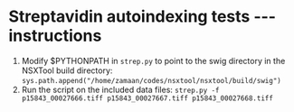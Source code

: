 # Streptavidin autoindexing tests --- instructions

1. Modify $PYTHONPATH in `strep.py` to point to the swig directory in the NSXTool build directory:
   ```sys.path.append("/home/zamaan/codes/nsxtool/nsxtool/build/swig")```
2. Run the script on the included data files:
   ```strep.py -f p15843_00027666.tiff p15843_00027667.tiff p15843_00027668.tiff ```
